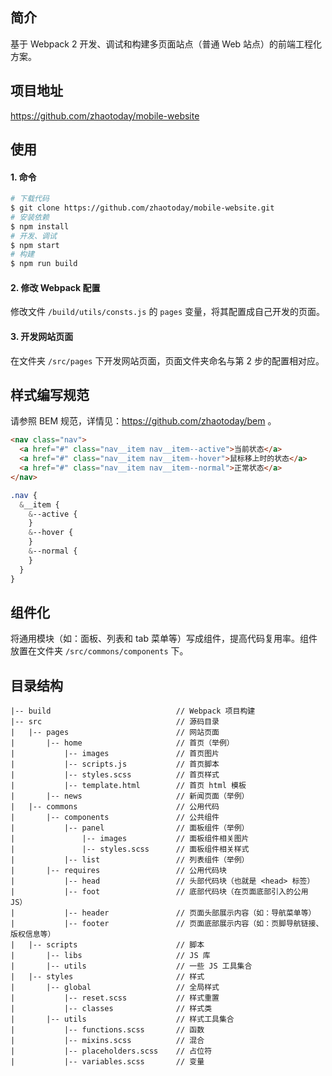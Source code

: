 ## 简介
基于 Webpack 2 开发、调试和构建多页面站点（普通 Web 站点）的前端工程化方案。

## 项目地址
https://github.com/zhaotoday/mobile-website

## 使用
#### 1. 命令
```bash
# 下载代码
$ git clone https://github.com/zhaotoday/mobile-website.git
# 安装依赖
$ npm install
# 开发、调试
$ npm start
# 构建
$ npm run build
```

#### 2. 修改 Webpack 配置
修改文件 `/build/utils/consts.js` 的 `pages` 变量，将其配置成自己开发的页面。

#### 3. 开发网站页面
在文件夹 `/src/pages` 下开发网站页面，页面文件夹命名与第 2 步的配置相对应。

## 样式编写规范
请参照 BEM 规范，详情见：https://github.com/zhaotoday/bem 。
```html
<nav class="nav">
  <a href="#" class="nav__item nav__item--active">当前状态</a>
  <a href="#" class="nav__item nav__item--hover">鼠标移上时的状态</a>
  <a href="#" class="nav__item nav__item--normal">正常状态</a>
</nav>
```
```scss
.nav {
  &__item {
    &--active {
    }
    &--hover {
    }
    &--normal {
    }
  }
}
```

## 组件化
将通用模块（如：面板、列表和 tab 菜单等）写成组件，提高代码复用率。组件放置在文件夹 `/src/commons/components` 下。

## 目录结构
```
|-- build                            // Webpack 项目构建
|-- src                              // 源码目录
|   |-- pages                        // 网站页面
|       |-- home                     // 首页（举例）
|           |-- images               // 首页图片
|           |-- scripts.js           // 首页脚本
|           |-- styles.scss          // 首页样式
|           |-- template.html        // 首页 html 模板
|       |-- news                     // 新闻页面（举例）
|   |-- commons                      // 公用代码
|       |-- components               // 公共组件
|           |-- panel                // 面板组件（举例）
|               |-- images           // 面板组件相关图片
|               |-- styles.scss      // 面板组件相关样式
|           |-- list                 // 列表组件（举例）
|       |-- requires                 // 公用代码块
|           |-- head                 // 头部代码块（也就是 <head> 标签）
|           |-- foot                 // 底部代码块（在页面底部引入的公用 JS）
|           |-- header               // 页面头部展示内容（如：导航菜单等）
|           |-- footer               // 页面底部展示内容（如：页脚导航链接、版权信息等）
|   |-- scripts                      // 脚本
|       |-- libs                     // JS 库
|       |-- utils                    // 一些 JS 工具集合
|   |-- styles                       // 样式
|       |-- global                   // 全局样式
|           |-- reset.scss           // 样式重置
|           |-- classes              // 样式类
|       |-- utils                    // 样式工具集合
|           |-- functions.scss       // 函数
|           |-- mixins.scss          // 混合
|           |-- placeholders.scss    // 占位符
|           |-- variables.scss       // 变量

```